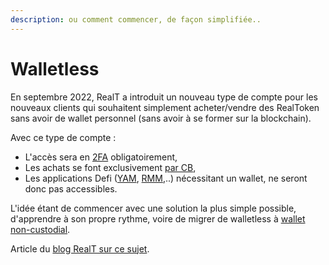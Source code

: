 ```yaml
---
description: ou comment commencer, de façon simplifiée..
---
```


# Walletless

En septembre 2022, RealT a introduit un nouveau type de compte pour les nouveaux clients qui souhaitent simplement acheter/vendre des RealToken sans avoir de wallet personnel (sans avoir à se former sur la blockchain).

Avec ce type de compte :&#x20;

* L'accès sera en [2FA](acces-en-2fa-a-votre-compte.md) obligatoirement,
* Les achats se font exclusivement [par CB](acheter-des-realtokens/mode-de-paiement-realt.md),
* Les applications Defi ([YAM](../defi-realt/dex-swap/yam.md), [RMM](../defi-realt/rmm/),..) nécessitant un wallet, ne seront donc pas accessibles.

L'idée étant de commencer avec une solution la plus simple possible, d'apprendre à son propre rythme, voire de migrer de walletless à [wallet non-custodial](../portefeuille/).

&#x20;Article du [blog RealT sur ce sujet](https://realt.co/episode-7-en-route-vers-ladoption-de-masse-web-3-realt-continue-dinnover/).

